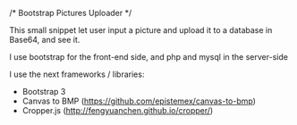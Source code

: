 /* Bootstrap Pictures Uploader */

This small snippet let user input a picture and upload it to a database in Base64, and see it.

I use bootstrap for the front-end side, and php and mysql in the server-side

I use the next frameworks / libraries:

- Bootstrap 3
- Canvas to BMP (https://github.com/epistemex/canvas-to-bmp)
- Cropper.js (http://fengyuanchen.github.io/cropper/)